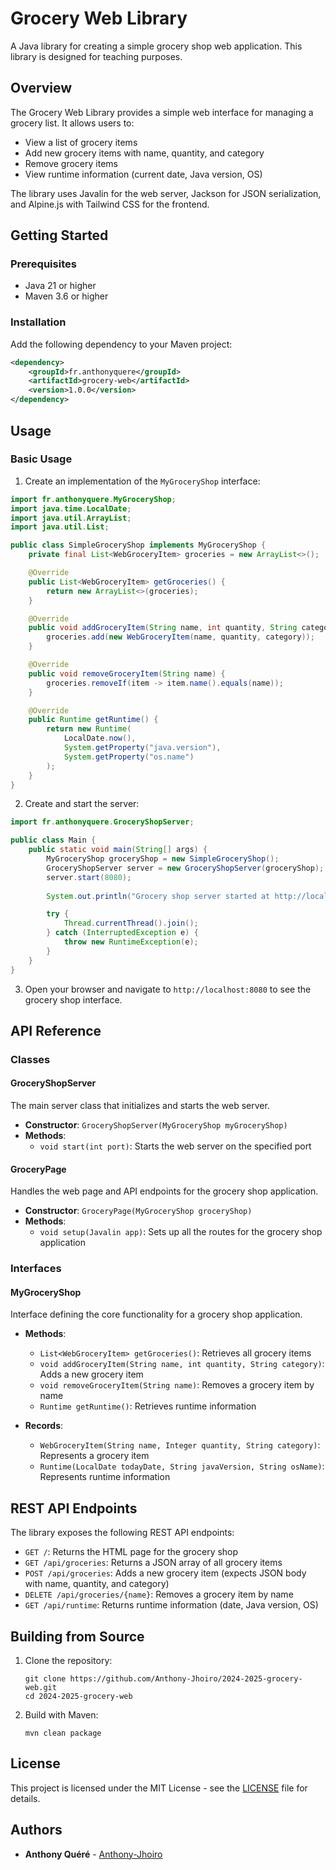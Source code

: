 # Grocery Web Library

A Java library for creating a simple grocery shop web application. This library is designed for teaching purposes.

## Overview

The Grocery Web Library provides a simple web interface for managing a grocery list. It allows users to:
- View a list of grocery items
- Add new grocery items with name, quantity, and category
- Remove grocery items
- View runtime information (current date, Java version, OS)

The library uses Javalin for the web server, Jackson for JSON serialization, and Alpine.js with Tailwind CSS for the frontend.

## Getting Started

### Prerequisites

- Java 21 or higher
- Maven 3.6 or higher

### Installation

Add the following dependency to your Maven project:

```xml
<dependency>
    <groupId>fr.anthonyquere</groupId>
    <artifactId>grocery-web</artifactId>
    <version>1.0.0</version>
</dependency>
```

## Usage

### Basic Usage

1. Create an implementation of the `MyGroceryShop` interface:

```java
import fr.anthonyquere.MyGroceryShop;
import java.time.LocalDate;
import java.util.ArrayList;
import java.util.List;

public class SimpleGroceryShop implements MyGroceryShop {
    private final List<WebGroceryItem> groceries = new ArrayList<>();

    @Override
    public List<WebGroceryItem> getGroceries() {
        return new ArrayList<>(groceries);
    }

    @Override
    public void addGroceryItem(String name, int quantity, String category) {
        groceries.add(new WebGroceryItem(name, quantity, category));
    }

    @Override
    public void removeGroceryItem(String name) {
        groceries.removeIf(item -> item.name().equals(name));
    }

    @Override
    public Runtime getRuntime() {
        return new Runtime(
            LocalDate.now(),
            System.getProperty("java.version"),
            System.getProperty("os.name")
        );
    }
}
```

2. Create and start the server:

```java
import fr.anthonyquere.GroceryShopServer;

public class Main {
    public static void main(String[] args) {
        MyGroceryShop groceryShop = new SimpleGroceryShop();
        GroceryShopServer server = new GroceryShopServer(groceryShop);
        server.start(8080);
        
        System.out.println("Grocery shop server started at http://localhost:8080");

        try {
            Thread.currentThread().join();
        } catch (InterruptedException e) {
            throw new RuntimeException(e);
        }
    }
}
```

3. Open your browser and navigate to `http://localhost:8080` to see the grocery shop interface.

## API Reference

### Classes

#### GroceryShopServer

The main server class that initializes and starts the web server.

- **Constructor**: `GroceryShopServer(MyGroceryShop myGroceryShop)`
- **Methods**:
  - `void start(int port)`: Starts the web server on the specified port

#### GroceryPage

Handles the web page and API endpoints for the grocery shop application.

- **Constructor**: `GroceryPage(MyGroceryShop groceryShop)`
- **Methods**:
  - `void setup(Javalin app)`: Sets up all the routes for the grocery shop application

### Interfaces

#### MyGroceryShop

Interface defining the core functionality for a grocery shop application.

- **Methods**:
  - `List<WebGroceryItem> getGroceries()`: Retrieves all grocery items
  - `void addGroceryItem(String name, int quantity, String category)`: Adds a new grocery item
  - `void removeGroceryItem(String name)`: Removes a grocery item by name
  - `Runtime getRuntime()`: Retrieves runtime information

- **Records**:
  - `WebGroceryItem(String name, Integer quantity, String category)`: Represents a grocery item
  - `Runtime(LocalDate todayDate, String javaVersion, String osName)`: Represents runtime information

## REST API Endpoints

The library exposes the following REST API endpoints:

- `GET /`: Returns the HTML page for the grocery shop
- `GET /api/groceries`: Returns a JSON array of all grocery items
- `POST /api/groceries`: Adds a new grocery item (expects JSON body with name, quantity, and category)
- `DELETE /api/groceries/{name}`: Removes a grocery item by name
- `GET /api/runtime`: Returns runtime information (date, Java version, OS)

## Building from Source

1. Clone the repository:
   ```
   git clone https://github.com/Anthony-Jhoiro/2024-2025-grocery-web.git
   cd 2024-2025-grocery-web
   ```

2. Build with Maven:
   ```
   mvn clean package
   ```

## License

This project is licensed under the MIT License - see the [LICENSE](https://opensource.org/license/mit) file for details.

## Authors

- **Anthony Quéré** - [Anthony-Jhoiro](https://github.com/Anthony-Jhoiro)
